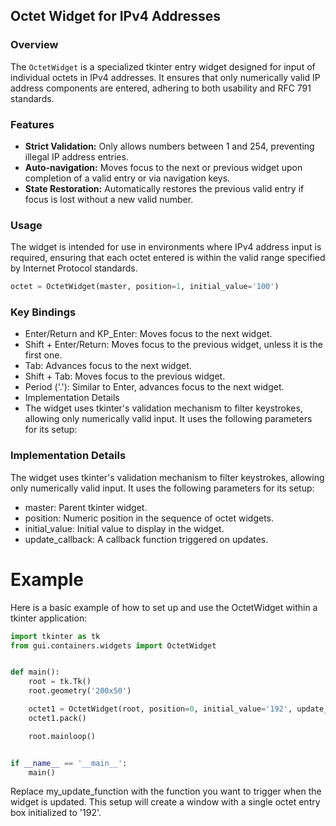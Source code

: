 ## Octet Widget for IPv4 Addresses

### Overview
The `OctetWidget` is a specialized tkinter entry widget designed for input of individual octets in IPv4 addresses. It ensures that only numerically valid IP address components are entered, adhering to both usability and RFC 791 standards.

### Features
- **Strict Validation:** Only allows numbers between 1 and 254, preventing illegal IP address entries.
- **Auto-navigation:** Moves focus to the next or previous widget upon completion of a valid entry or via navigation keys.
- **State Restoration:** Automatically restores the previous valid entry if focus is lost without a new valid number.

### Usage
The widget is intended for use in environments where IPv4 address input is required, ensuring that each octet entered is within the valid range specified by Internet Protocol standards.

```python
octet = OctetWidget(master, position=1, initial_value='100')
```

### Key Bindings
- Enter/Return and KP_Enter: Moves focus to the next widget.
- Shift + Enter/Return: Moves focus to the previous widget, unless it is the first one.
- Tab: Advances focus to the next widget.
- Shift + Tab: Moves focus to the previous widget.
- Period ('.'): Similar to Enter, advances focus to the next widget.
- Implementation Details
- The widget uses tkinter's validation mechanism to filter keystrokes, allowing only numerically valid input. It uses the following parameters for its setup:

### Implementation Details
The widget uses tkinter's validation mechanism to filter keystrokes, allowing only numerically valid input. It uses the following parameters for its setup:

- master: Parent tkinter widget.
- position: Numeric position in the sequence of octet widgets.
- initial_value: Initial value to display in the widget.
- update_callback: A callback function triggered on updates.

# Example
Here is a basic example of how to set up and use the OctetWidget within a tkinter application:

```python
import tkinter as tk
from gui.containers.widgets import OctetWidget


def main():
    root = tk.Tk()
    root.geometry('200x50')

    octet1 = OctetWidget(root, position=0, initial_value='192', update_callback=my_update_function)
    octet1.pack()

    root.mainloop()


if __name__ == '__main__':
    main()
```
Replace my_update_function with the function you want to trigger when the widget is updated. This setup will create a window with a single octet entry box initialized to '192'.
